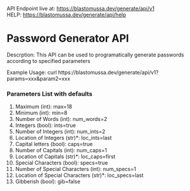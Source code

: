 API Endpoint live at: https://blastomussa.dev/generate/api/v1 <br/>
HELP: https://blastomussa.dev/generate/api/help

<h1>Password Generator API</h1>
<p>Descrption: This API can be used to programatically generate passwords according to specified parameters</p>
<p>Example Usage: curl https://blastomussa.dev/generate/api/v1&quest;params=xxx&#38;param2=xxx</p>
<h3>Parameters List with defaults</h3>
<ol>
  <li>Maximum (int): max=18</li>
  <li>Minimum (int): min=8</li>
  <li>Number of Words (int): num_words=2</li>
  <li>Integers (bool): ints=true</li>
  <li>Number of Integers (int): num_ints=2</li>
  <li>Location of Integers (str)*: loc_ints=last</li>
  <li>Capital letters (bool): caps=true</li>
  <li>Number of Capitals (int): num_caps=1</li>
  <li>Location of Capitals (str)*: loc_caps=first</li>
  <li>Special Characters (bool): specs=true</li>
  <li>Number of Special Characters (int): num_specs=1</li>
  <li>Location of Special Characters (str)*: loc_specs=last</li>
  <li>Gibberish (bool): gib=false</li>
